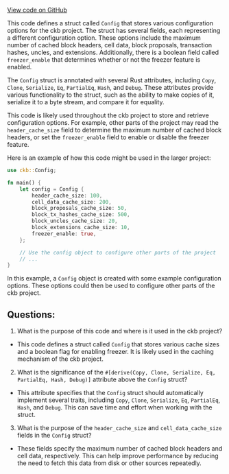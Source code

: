 [View code on GitHub](https://github.com/nervosnetwork/ckb/blob/develop/util/app-config/src/configs/store.rs)

This code defines a struct called `Config` that stores various configuration options for the ckb project. The struct has several fields, each representing a different configuration option. These options include the maximum number of cached block headers, cell data, block proposals, transaction hashes, uncles, and extensions. Additionally, there is a boolean field called `freezer_enable` that determines whether or not the freezer feature is enabled.

The `Config` struct is annotated with several Rust attributes, including `Copy`, `Clone`, `Serialize`, `Eq`, `PartialEq`, `Hash`, and `Debug`. These attributes provide various functionality to the struct, such as the ability to make copies of it, serialize it to a byte stream, and compare it for equality.

This code is likely used throughout the ckb project to store and retrieve configuration options. For example, other parts of the project may read the `header_cache_size` field to determine the maximum number of cached block headers, or set the `freezer_enable` field to enable or disable the freezer feature.

Here is an example of how this code might be used in the larger project:

```rust
use ckb::Config;

fn main() {
    let config = Config {
        header_cache_size: 100,
        cell_data_cache_size: 200,
        block_proposals_cache_size: 50,
        block_tx_hashes_cache_size: 500,
        block_uncles_cache_size: 20,
        block_extensions_cache_size: 10,
        freezer_enable: true,
    };

    // Use the config object to configure other parts of the project
    // ...
}
```

In this example, a `Config` object is created with some example configuration options. These options could then be used to configure other parts of the ckb project.
## Questions:
 1. What is the purpose of this code and where is it used in the ckb project?
- This code defines a struct called `Config` that stores various cache sizes and a boolean flag for enabling freezer. It is likely used in the caching mechanism of the ckb project.

2. What is the significance of the `#[derive(Copy, Clone, Serialize, Eq, PartialEq, Hash, Debug)]` attribute above the `Config` struct?
- This attribute specifies that the `Config` struct should automatically implement several traits, including `Copy`, `Clone`, `Serialize`, `Eq`, `PartialEq`, `Hash`, and `Debug`. This can save time and effort when working with the struct.

3. What is the purpose of the `header_cache_size` and `cell_data_cache_size` fields in the `Config` struct?
- These fields specify the maximum number of cached block headers and cell data, respectively. This can help improve performance by reducing the need to fetch this data from disk or other sources repeatedly.
